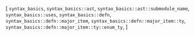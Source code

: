 [
    `syntax_basics`,
    `syntax_basics::ast`,
    `syntax_basics::ast::submodule_name`,
    `syntax_basics::uses`,
    `syntax_basics::defn`,
    `syntax_basics::defn::major_item`,
    `syntax_basics::defn::major_item::ty`,
    `syntax_basics::defn::major_item::ty::enum_ty`,
]